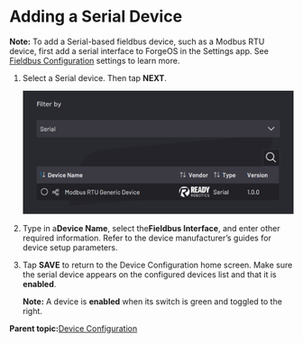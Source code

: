 # Adding a Serial Device

**Note:** To add a Serial-based fieldbus device, such as a Modbus RTU device, first add a serial interface to ForgeOS in the Settings app. See [Fieldbus Configuration](../Settings/FieldbusConfiguration.md) settings to learn more.

1.  Select a Serial device. Then tap **NEXT**.

    ![](../Images/DeviceConfiguration/DeviceLibrary-Filter-Serial.png)

2.  Type in a**Device Name**, select the**Fieldbus Interface**, and enter other required information. Refer to the device manufacturer’s guides for device setup parameters.

3.  Tap **SAVE** to return to the Device Configuration home screen. Make sure the serial device appears on the configured devices list and that it is ​**enabled**​.

    **Note:** A device is **enabled** when its switch is green and toggled to the right.


**Parent topic:**[Device Configuration](../DeviceConfiguration/DeviceConfigurationOverview.md)

